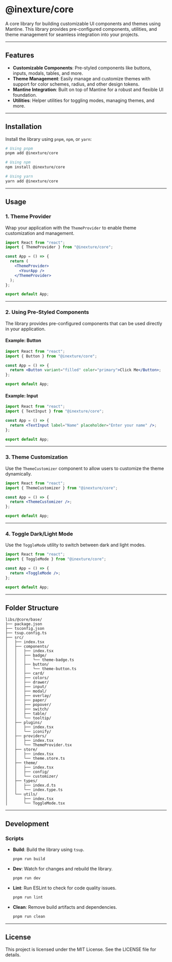 # @inexture/core

A core library for building customizable UI components and themes using Mantine. This library provides pre-configured components, utilities, and theme management for seamless integration into your projects.

---

## Features

- **Customizable Components**: Pre-styled components like buttons, inputs, modals, tables, and more.
- **Theme Management**: Easily manage and customize themes with support for color schemes, radius, and other design tokens.
- **Mantine Integration**: Built on top of Mantine for a robust and flexible UI foundation.
- **Utilities**: Helper utilities for toggling modes, managing themes, and more.

---

## Installation

Install the library using `pnpm`, `npm`, or `yarn`:

```bash
# Using pnpm
pnpm add @inexture/core

# Using npm
npm install @inexture/core

# Using yarn
yarn add @inexture/core
```

---

## Usage

### 1. **Theme Provider**

Wrap your application with the `ThemeProvider` to enable theme customization and management.

```jsx
import React from "react";
import { ThemeProvider } from "@inexture/core";

const App = () => {
  return (
    <ThemeProvider>
      <YourApp />
    </ThemeProvider>
  );
};

export default App;
```

---

### 2. **Using Pre-Styled Components**

The library provides pre-configured components that can be used directly in your application.

#### Example: Button

```jsx
import React from "react";
import { Button } from "@inexture/core";

const App = () => {
  return <Button variant="filled" color="primary">Click Me</Button>;
};

export default App;
```

#### Example: Input

```jsx
import React from "react";
import { TextInput } from "@inexture/core";

const App = () => {
  return <TextInput label="Name" placeholder="Enter your name" />;
};

export default App;
```

---

### 3. **Theme Customization**

Use the `ThemeCustomizer` component to allow users to customize the theme dynamically.

```jsx
import React from "react";
import { ThemeCustomizer } from "@inexture/core";

const App = () => {
  return <ThemeCustomizer />;
};

export default App;
```

---

### 4. **Toggle Dark/Light Mode**

Use the `ToggleMode` utility to switch between dark and light modes.

```jsx
import React from "react";
import { ToggleMode } from "@inexture/core";

const App = () => {
  return <ToggleMode />;
};

export default App;
```

---

## Folder Structure

```
libs/@core/base/
├── package.json
├── tsconfig.json
├── tsup.config.ts
├── src/
│   ├── index.tsx
│   ├── components/
│   │   ├── index.tsx
│   │   ├── badge/
│   │   │   └── theme-badge.ts
│   │   ├── button/
│   │   │   └── theme-button.ts
│   │   ├── card/
│   │   ├── colors/
│   │   ├── drawer/
│   │   ├── input/
│   │   ├── modal/
│   │   ├── overlay/
│   │   ├── paper/
│   │   ├── popover/
│   │   ├── switch/
│   │   ├── table/
│   │   └── tooltip/
│   ├── plugins/
│   │   ├── index.tsx
│   │   └── iconify/
│   ├── providers/
│   │   ├── index.tsx
│   │   └── ThemeProvider.tsx
│   ├── store/
│   │   ├── index.tsx
│   │   └── theme.store.ts
│   ├── theme/
│   │   ├── index.tsx
│   │   ├── config/
│   │   └── customizer/
│   ├── types/
│   │   ├── index.d.ts
│   │   └── index.type.ts
│   └── utils/
│       ├── index.tsx
│       └── ToggleMode.tsx
```

---

## Development

### Scripts

- **Build**: Build the library using `tsup`.
  ```bash
  pnpm run build
  ```
- **Dev**: Watch for changes and rebuild the library.
  ```bash
  pnpm run dev
  ```
- **Lint**: Run ESLint to check for code quality issues.
  ```bash
  pnpm run lint
  ```
- **Clean**: Remove build artifacts and dependencies.
  ```bash
  pnpm run clean
  ```

---

## License

This project is licensed under the MIT License. See the LICENSE file for details.